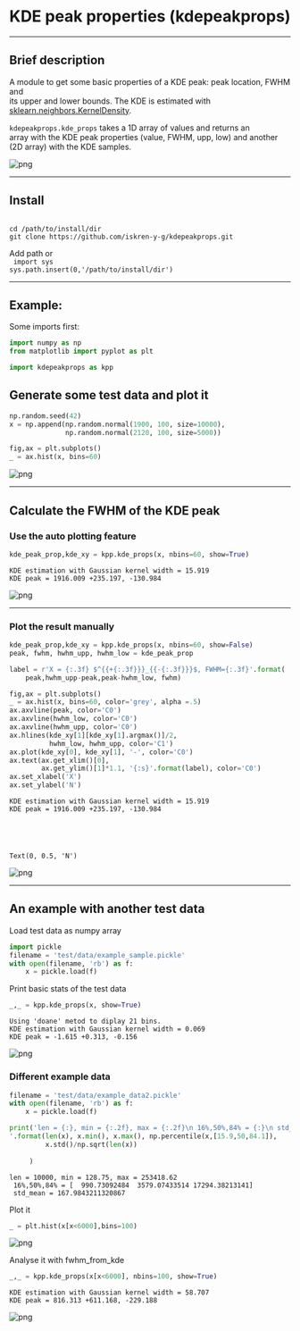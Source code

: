 # KDE peak properties (kdepeakprops)
---------
## Brief description

A module to get some basic properties of a KDE peak: peak location, FWHM and<br>
its upper and lower bounds. The KDE is estimated with <a href="https://scikit-learn.org/stable/modules/generated/sklearn.neighbors.KernelDensity.html">sklearn.neighbors.KernelDensity</a>.

<code>kdepeakprops.kde_props</code> takes a 1D array of values and returns an<br>
array with the KDE peak properties (value, FWHM, upp, low) and another (2D array)
with the KDE samples.

![png](docs/output_5_1.png)

--------
## Install
<code>
cd /path/to/install/dir
git clone https://github.com/iskren-y-g/kdepeakprops.git
</code>

Add path or<br>
<code>
import sys
sys.path.insert(0,'/path/to/install/dir')</code>

--------
## Example:

Some imports first:


```python
import numpy as np
from matplotlib import pyplot as plt

import kdepeakprops as kpp
```

## Generate some test data and plot it


```python
np.random.seed(42)
x = np.append(np.random.normal(1900, 100, size=10000),
              np.random.normal(2120, 100, size=5000))

fig,ax = plt.subplots()
_ = ax.hist(x, bins=60)
```


    
![png](docs/output_3_0.png)
    


--------
## Calculate the FWHM of the KDE peak

### Use the auto plotting feature


```python
kde_peak_prop,kde_xy = kpp.kde_props(x, nbins=60, show=True)
```

    KDE estimation with Gaussian kernel width = 15.919
    KDE peak = 1916.009 +235.197, -130.984



    
![png](docs/output_5_1.png)
    


-------
### Plot the result manually


```python
kde_peak_prop,kde_xy = kpp.kde_props(x, nbins=60, show=False)
peak, fwhm, hwhm_upp, hwhm_low = kde_peak_prop

label = r'X = {:.3f} $^{{+{:.3f}}}_{{-{:.3f}}}$, FWHM={:.3f}'.format(
    peak,hwhm_upp-peak,peak-hwhm_low, fwhm)

fig,ax = plt.subplots()
_ = ax.hist(x, bins=60, color='grey', alpha =.5)
ax.axvline(peak, color='C0')
ax.axvline(hwhm_low, color='C0')
ax.axvline(hwhm_upp, color='C0')
ax.hlines(kde_xy[1][kde_xy[1].argmax()]/2, 
          hwhm_low, hwhm_upp, color='C1')
ax.plot(kde_xy[0], kde_xy[1], '-', color='C0')
ax.text(ax.get_xlim()[0],
        ax.get_ylim()[1]*1.1, '{:s}'.format(label), color='C0')
ax.set_xlabel('X')
ax.set_ylabel('N')

```

    KDE estimation with Gaussian kernel width = 15.919
    KDE peak = 1916.009 +235.197, -130.984





    Text(0, 0.5, 'N')




    
![png](docs/output_7_2.png)
    


---------

## An example with another test data

Load test data as numpy array


```python
import pickle
filename = 'test/data/example_sample.pickle'
with open(filename, 'rb') as f:
    x = pickle.load(f)
```

Print basic stats of the test data


```python
_,_ = kpp.kde_props(x, show=True)

```

    Using 'doane' metod to diplay 21 bins.
    KDE estimation with Gaussian kernel width = 0.069
    KDE peak = -1.615 +0.313, -0.156



    
![png](docs/output_13_1.png)
    


### Different example data


```python
filename = 'test/data/example_data2.pickle'
with open(filename, 'rb') as f:
    x = pickle.load(f)
```


```python
print('len = {:}, min = {:.2f}, max = {:.2f}\n 16%,50%,84% = {:}\n std_mean = {:}\
'.format(len(x), x.min(), x.max(), np.percentile(x,[15.9,50,84.1]), 
         x.std()/np.sqrt(len(x))
                                                                       )
     )
```

    len = 10000, min = 128.75, max = 253418.62
     16%,50%,84% = [  990.73092484  3579.07433514 17294.38213141]
     std_mean = 167.9843211320867


Plot it


```python
_ = plt.hist(x[x<6000],bins=100)
```


    
![png](docs/output_18_0.png)
    


Analyse it with fwhm_from_kde


```python
_,_ = kpp.kde_props(x[x<6000], nbins=100, show=True)

```

    KDE estimation with Gaussian kernel width = 58.707
    KDE peak = 816.313 +611.168, -229.188



    
![png](docs/output_20_1.png)
    



```python

```
